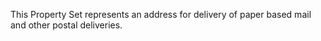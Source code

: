 This Property Set represents an address for delivery of paper based mail and other postal deliveries.

<!-- end of short definition -->

